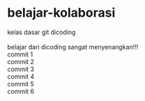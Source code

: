 # belajar-kolaborasi

kelas dasar git dicoding <br><br>
belajar dari dicoding sangat menyenangkan!!! <br>
commit 1 <br>
commit 2 <br>
commit 3 <br>
commit 4 <br>
commit 5 <br>
commit 6 <br>
